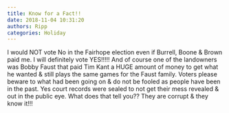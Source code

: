 ```yaml
---
title: Know for a Fact!!
date: 2018-11-04 10:31:20
authors: Ripp
categories: Holiday
---
```


 I would NOT vote No in the Fairhope election even if Burrell, Boone &amp; Brown paid me. I will definitely vote YES!!!!!   And of course one of the landowners was Bobby Faust that paid Tim Kant a HUGE amount of money to get what he wanted &amp; still plays the same games for the Faust family.  Voters please beware to what had been going on &amp; do not be fooled as people have been in the past.   Yes court records were sealed to not get their mess revealed &amp; out in the public eye.  What does that tell you??  They are corrupt &amp; they know it!!!